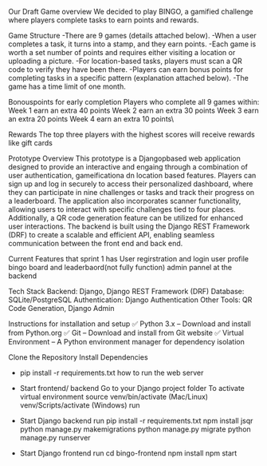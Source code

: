 Our Draft Game overview
We decided to play BINGO, a gamified challenge where players complete tasks to earn points and rewards.

Game Structure 
-There are 9 games (details attached below).
-When a user completes a task, it turns into a stamp, and they earn points.
-Each game is worth a set number of points and requires either visiting a location or uploading a picture.
-For location-based tasks, players must scan a QR code to verify they have been there.
-Players can earn bonus points for completing tasks in a specific pattern (explanation attached below).
-The game has a time limit of one month.

Bonouspoints for early completion 
Players who complete all 9 games within:
⁠Week 1 earn an extra 40 points
⁠Week 2 earn an extra 30 points
⁠Week 3 earn an extra 20 points
⁠Week 4 earn an extra 10 points\

Rewards
The top three players with the highest scores will receive rewards like gift cards

Prototype Overview 
This prototype is a Djangopbased web application designed to provide an interactive and engaing through a combination of user authentication, gameificationa dn location based features. Players can sign up and log in securely to access their personalized dashboard, where they can participate in nine challenges or tasks and track their progress on a leaderboard.  The application also incorporates scanner functionality, allowing users to interact with specific challenges tied to four places. Additionally, a QR code generation feature can be utilized for enhanced user interactions. The backend is built using the Django REST Framework (DRF) to create a scalable and efficient API, enabling seamless communication between the front end and back end.

Current Features that sprint 1 has 
User regirstration and login
user profile
bingo board and leaderbaord(not fully function)
admin pannel at the backend 

Tech Stack
Backend: Django, Django REST Framework (DRF)
Database: SQLite/PostgreSQL
Authentication: Django Authentication
Other Tools: QR Code Generation, Django Admin

Instructions for installation and setup 
✅ Python 3.x – Download and install from Python.org
✅ Git – Download and install from Git website
✅ Virtual Environment – A Python environment manager for dependency isolation

Clone the Repository 
Install Dependencies 
- pip install -r requirements.txt
how to run the  web server 
- Start frontend/ backend 
  Go to your Django project folder
  To activate virtual environment
  source venv/bin/activate (Mac/Linux)
  venv/Scripts/activate  (Windows)
  run

- Start Django backend
  run
  pip install -r requirements.txt
  npm install jsqr
  python manage.py makemigrations
  python manage.py migrate
  python manage.py runserver

- Start Django frontend
  run
  cd bingo-frontend
  npm install
  npm start


  
  

  


